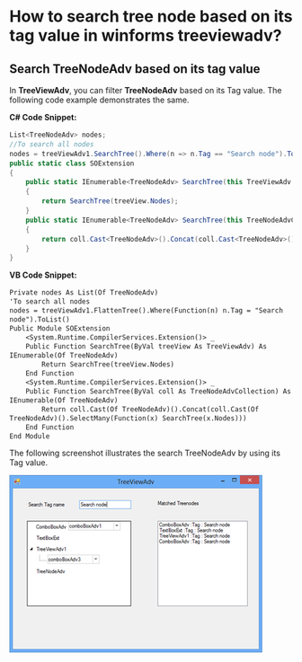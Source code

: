 # How to search tree node based on its tag value in winforms treeviewadv?

## Search TreeNodeAdv based on its tag value

In **TreeViewAdv**, you can filter **TreeNodeAdv** based on its Tag value. The following code example demonstrates the same.

**C# Code Snippet:**

```C#
List<TreeNodeAdv> nodes;
//To search all nodes
nodes = treeViewAdv1.SearchTree().Where(n => n.Tag == "Search node").ToList();
public static class SOExtension
{
    public static IEnumerable<TreeNodeAdv> SearchTree(this TreeViewAdv treeView)
    {
        return SearchTree(treeView.Nodes);
    }
    public static IEnumerable<TreeNodeAdv> SearchTree(this TreeNodeAdvCollection coll)
    {
        return coll.Cast<TreeNodeAdv>().Concat(coll.Cast<TreeNodeAdv>().SelectMany(x => SearchTree(x.Nodes)));
    }
}

```

**VB Code Snippet:**

```VB
Private nodes As List(Of TreeNodeAdv)
'To search all nodes
nodes = treeViewAdv1.FlattenTree().Where(Function(n) n.Tag = "Search node").ToList()
Public Module SOExtension
    <System.Runtime.CompilerServices.Extension()> _
    Public Function SearchTree(ByVal treeView As TreeViewAdv) As IEnumerable(Of TreeNodeAdv)
        Return SearchTree(treeView.Nodes)
    End Function
    <System.Runtime.CompilerServices.Extension()> _
    Public Function SearchTree(ByVal coll As TreeNodeAdvCollection) As IEnumerable(Of TreeNodeAdv)
        Return coll.Cast(Of TreeNodeAdv)().Concat(coll.Cast(Of TreeNodeAdv)().SelectMany(Function(x) SearchTree(x.Nodes)))
    End Function
End Module

```

The following screenshot illustrates the search TreeNodeAdv by using its Tag value.
 
![Search TreeNodeAdv by using its tag value](Searchbytagvalue.png)

